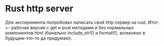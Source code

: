 # Rust http server

Для эксперемента попробовал написать свой http сервер на rust. Итог: +- рабочая версия с get и post методами и без нормальных компонентов html (банально include_str!() и format!(), возможно в будущем что-то да придумаю). 
